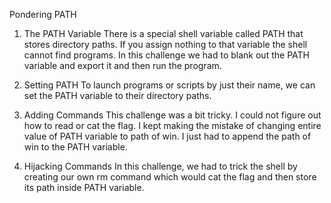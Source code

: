 Pondering PATH

1. The PATH Variable
There is a special shell variable called PATH that stores directory paths. If you  assign nothing to that variable the shell cannot find programs. In this challenge we had to blank out the PATH variable and export it and then run the program.

2. Setting PATH
To launch programs or scripts by just their name, we can set the PATH variable to their directory paths.

3. Adding Commands
This challenge was a bit tricky. I could not figure out how to read or cat the flag. I kept making the mistake of changing entire value of PATH variable to path of win. I just had to append the path of win to the PATH variable.

4. Hijacking Commands
In this challenge, we had to trick the shell by creating our own rm command which would cat the flag and then store its path inside PATH variable.